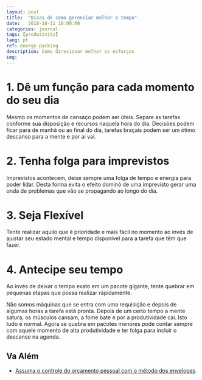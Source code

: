 ```yaml
---
layout: post
title:  "Dicas de como gerenciar melhor o tempo"
date:   2018-10-11 18:00:00
categories: journal
tags: [produtivity]
lang: pt
ref: energy-packing
description: Como direcionar melhor os esforços
img:
---
```




# 1. Dê um função para cada momento do seu dia

Mesmo os momentos de cansaço podem ser úteis. Separe as tarefas conforme sua disposição e recursos naquela hora do dia. Decisões podem ficar para de manhã ou ao final do dia, tarefas braçais podem ser um ótimo descanso para a mente e por ai vai.

# 2. Tenha folga para imprevistos

Imprevistos acontecem, deixe sempre uma folga de tempo e energia para poder lidar. Desta forma evita o efeito dominó de uma imprevisto gerar uma onda de problemas que vão se propagando ao longo do dia.

# 3. Seja Flexível

Tente realizar aquilo que é prioridade e mais fácil no momento ao invés de ajustar seu estado mental e tempo disponível para a tarefa que têm que fazer.

# 4. Antecipe seu tempo

Ao invés de deixar o tempo exato em um pacote gigante, tente quebrar em pequenas etapas que possa realizar rápidamente.

Não somos máquinas que se entra com uma requisição e depois de algumas horas a tarefa está pronta. Depois de um certo tempo a mente satura, os músculos cansam, a fome bate e por a produtividade cai. Isto tudo é normal. Agora se quebra em pacotes menores pode contar sempre com aquele momento de alta produtividade e ter folga para incluir o descanso na agenda.

## Va Além

 * [Assuma o controle do orçamento pessoal com o método dos envelopes](https://verios.com.br/blog/orcamento-pessoal-assuma-o-controle-com-o-metodo-dos-envelopes/)
